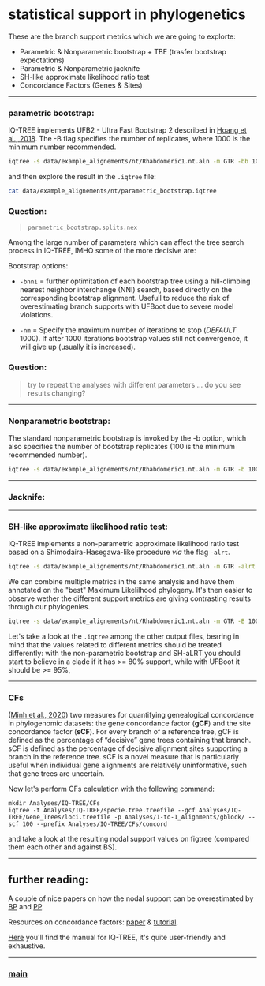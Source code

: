 # statistical support in phylogenetics


These are the branch support metrics which we are going to explorte:

- Parametric & Nonparametric bootstrap + TBE (trasfer bootstrap expectations)
- Parametric & Nonparametric jacknife
- SH-like approximate likelihood ratio test
- Concordance Factors (Genes & Sites)

 --- 

### parametric bootstrap:

IQ-TREE implements UFB2 - Ultra Fast Bootstrap 2 described in [Hoang et al., 2018](https://academic.oup.com/mbe/article/35/2/518/4565479). The -B flag specifies the number of replicates, where 1000 is the minimum number recommended.

```bash
iqtree -s data/example_alignements/nt/Rhabdomeric1.nt.aln -m GTR -bb 1000 --prefix data/example_alignements/nt/parametric_bootstrap
```

and then explore the result in the ```.iqtree``` file:

```bash
cat data/example_alignements/nt/parametric_bootstrap.iqtree
```
### Question:

> ```parametric_bootstrap.splits.nex```

Among the large number of parameters which can affect the tree search process in IQ-TREE, IMHO some of the more decisive are:

Bootstrap options:

 * ```-bnni``` = further optimitation of each bootstrap tree using a hill-climbing nearest neighbor interchange (NNI) search, based directly on the corresponding bootstrap alignment. Usefull to reduce the risk of overestimating branch supports with UFBoot due to severe model violations. 

 * ```-nm``` = Specify the maximum number of iterations to stop (*DEFAULT* 1000). If after 1000 iterations bootstrap values still not convergence, it will give up (usually it is increased).

### Question:

> try to repeat the analyses with different parameters ... do you see results changing?

---

### Nonparametric bootstrap:

The standard nonparametric bootstrap is invoked by the -b option, which also specifies the number of bootstrap replicates (100 is the minimum recommended number).

```bash
iqtree -s data/example_alignements/nt/Rhabdomeric1.nt.aln -m GTR -b 100 --prefix data/example_alignements/nt/nonparamet_bootstrap
```

--- 

### Jacknife:



--- 

### SH-like approximate likelihood ratio test:

IQ-TREE implements a non-parametric approximate likelihood ratio test based on a Shimodaira-Hasegawa-like procedure _via_ the flag ```-alrt```.

```bash
iqtree -s data/example_alignements/nt/Rhabdomeric1.nt.aln -m GTR -alrt 1000 --prefix data/example_alignements/nt/alrt
```

We can combine multiple metrics in the same analysis and have them annotated on the "best" Maximum Likelilhood phylogeny. It's then easier to observe wether the different support metrics are giving contrasting results through our phylogenies.

```bash
iqtree -s data/example_alignements/nt/Rhabdomeric1.nt.aln -m GTR -B 1000 -alrt 1000 --prefix data/example_alignements/nt/cobined_supports
```

Let's take a look at the ```.iqtree``` among the other output files, bearing in mind that the values related to different metrics should be treated differently: with the non-parametric bootstrap and SH-aLRT you should start to believe in a clade if it has >= 80% support, while with UFBoot it should be >= 95%,

--- 

### CFs

([Minh et al., 2020](https://academic.oup.com/mbe/article/37/9/2727/5828940)) two measures for quantifying genealogical concordance in phylogenomic datasets: the gene concordance factor (**gCF**) and the site concordance factor (**sCF**). For every branch of a reference tree, gCF is defined as the percentage of “decisive” gene trees containing that branch. sCF is defined as the percentage of decisive alignment sites supporting a branch in the reference tree. sCF is a novel measure that is particularly useful when individual gene alignments are relatively uninformative, such that gene trees are uncertain.

Now let's perform CFs calculation with the following command:

```
mkdir Analyses/IQ-TREE/CFs
iqtree -t Analyses/IQ-TREE/specie.tree.treefile --gcf Analyses/IQ-TREE/Gene_Trees/loci.treefile -p Analyses/1-to-1_Alignments/gblock/ --scf 100 --prefix Analyses/IQ-TREE/CFs/concord
```

and take a look at the resulting nodal support values on figtree (compared them each other and against BS).

--- 
























## further reading: 

A couple of nice papers on how the nodal support can be overestimated by [BP](https://doi.org/10.1016/j.ympev.2014.01.018) and [PP](https://doi.org/10.1080/10635150590924208). 

Resources on concordance factors: [paper](https://www.biorxiv.org/content/10.1101/487801v2) & [tutorial](http://www.robertlanfear.com/blog/files/concordance_factors.html).

[Here](http://www.iqtree.org/doc/iqtree-doc.pdf) you'll find the manual for IQ-TREE, it's quite user-friendly and exhaustive.

---

### [main](https://github.com/for-giobbe/MP25/tree/main)

